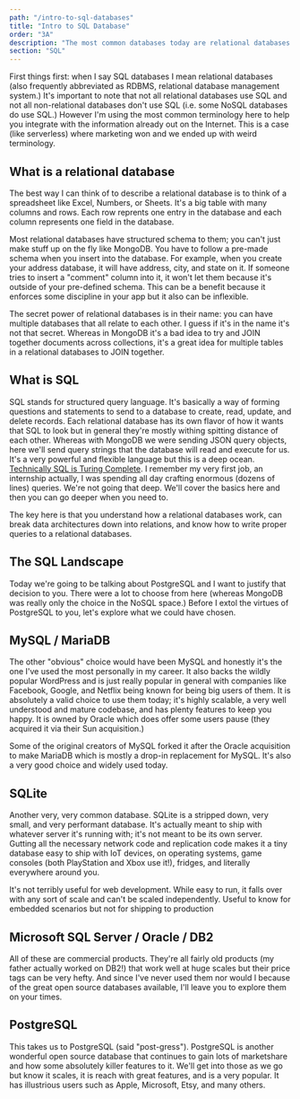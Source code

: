 ```yaml
---
path: "/intro-to-sql-databases"
title: "Intro to SQL Database"
order: "3A"
description: "The most common databases today are relational databases. Brian goes over the landscape of current SQL-based relational databases and some of their features."
section: "SQL"
---
```


First things first: when I say SQL databases I mean relational databases (also frequently abbreviated as RDBMS, relational database management system.) It's important to note that not all relational databases use SQL and not all non-relational databases don't use SQL (i.e. some NoSQL databases do use SQL.) However I'm using the most common terminology here to help you integrate with the information already out on the Internet. This is a case (like serverless) where marketing won and we ended up with weird terminology.

## What is a relational database

The best way I can think of to describe a relational database is to think of a spreadsheet like Excel, Numbers, or Sheets. It's a big table with many columns and rows. Each row reprents one entry in the database and each column represents one field in the database.

Most relational databases have structured schema to them; you can't just make stuff up on the fly like MongoDB. You have to follow a pre-made schema when you insert into the database. For example, when you create your address database, it will have address, city, and state on it. If someone tries to insert a "comment" column into it, it won't let them because it's outside of your pre-defined schema. This can be a benefit because it enforces some discipline in your app but it also can be inflexible.

The secret power of relational databases is in their name: you can have multiple databases that all relate to each other. I guess if it's in the name it's not that secret. Whereas in MongoDB it's a bad idea to try and JOIN together documents across collections, it's a great idea for multiple tables in a relational databases to JOIN together.

## What is SQL

SQL stands for structured query language. It's basically a way of forming questions and statements to send to a database to create, read, update, and delete records. Each relational database has its own flavor of how it wants that SQL to look but in general they're mostly withing spitting distance of each other. Whereas with MongoDB we were sending JSON query objects, here we'll send query strings that the database will read and execute for us. It's a very powerful and flexible language but this is a deep ocean. [Technically SQL is Turing Complete][turing]. I remember my very first job, an internship actually, I was spending all day crafting enormous (dozens of lines) queries. We're not going that deep. We'll cover the basics here and then you can go deeper when you need to.

The key here is that you understand how a relational databases work, can break data architectures down into relations, and know how to write proper queries to a relational databases.

## The SQL Landscape

Today we're going to be talking about PostgreSQL and I want to justify that decision to you. There were a lot to choose from here (whereas MongoDB was really only the choice in the NoSQL space.) Before I extol the virtues of PostgreSQL to you, let's explore what we could have chosen.

## MySQL / MariaDB

The other "obvious" choice would have been MySQL and honestly it's the one I've used the most personally in my career. It also backs the wildly popular WordPress and is just really popular in general with companies like Facebook, Google, and Netflix being known for being big users of them. It is absolutely a valid choice to use them today; it's highly scalable, a very well understood and mature codebase, and has plenty features to keep you happy. It is owned by Oracle which does offer some users pause (they acquired it via their Sun acquisition.)

Some of the original creators of MySQL forked it after the Oracle acquisition to make MariaDB which is mostly a drop-in replacement for MySQL. It's also a very good choice and widely used today.

## SQLite

Another very, very common database. SQLite is a stripped down, very small, and very performant database. It's actually meant to ship with whatever server it's running with; it's not meant to be its own server. Gutting all the necessary network code and replication code makes it a tiny database easy to ship with IoT devices, on operating systems, game consoles (both PlayStation and Xbox use it!), fridges, and literally everywhere around you.

It's not terribly useful for web development. While easy to run, it falls over with any sort of scale and can't be scaled independently. Useful to know for embedded scenarios but not for shipping to production

## Microsoft SQL Server / Oracle / DB2

All of these are commercial products. They're all fairly old products (my father actually worked on DB2!) that work well at huge scales but their price tags can be very hefty. And since I've never used them nor would I because of the great open source databases available, I'll leave you to explore them on your times.

## PostgreSQL

This takes us to PostgreSQL (said "post-gress"). PostgreSQL is another wonderful open source database that continues to gain lots of marketshare and how some absolutely killer features to it. We'll get into those as we go but know it scales, it is reach with great features, and is a very popular. It has illustrious users such as Apple, Microsoft, Etsy, and many others.

[turing]: https://stackoverflow.com/a/7580013
